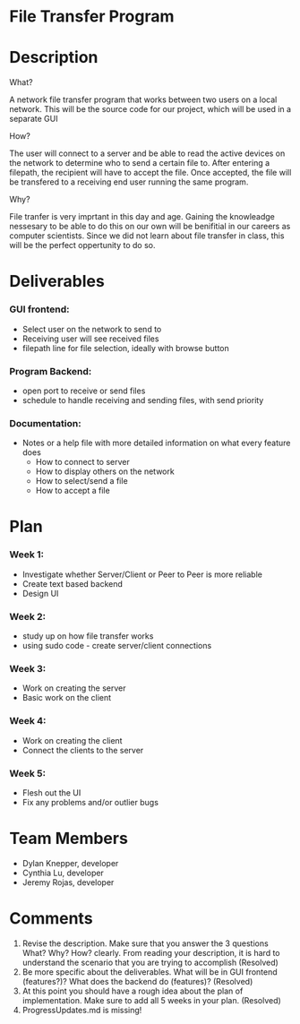 # File Transfer Program

# Description

What?

A network file transfer program that works between two users on a local network.
This will be the source code for our project, which will be used in a separate GUI

How?

The user will connect to a server and be able to read the active devices on the network to determine who to send a certain file to. After entering a filepath, the recipient will have to accept the file. Once accepted, the file will be transfered to a receiving end user running the same program.

Why?

File tranfer is very imprtant in this day and age. Gaining the knowleadge nessesary to be able to do this on our own will be benifitial in our careers as computer scientists. Since we did not learn about file transfer in class, this will be the perfect oppertunity to do so.

# Deliverables

### GUI frontend:
- Select user on the network to send to
- Receiving user will see received files
- filepath line for file selection, ideally with browse button
### Program Backend:
- open port to receive or send files
- schedule to handle receiving and sending files, with send priority
### Documentation:
- Notes or a help file with more detailed information on what every feature does
  - How to connect to server
  - How to display others on the network
  - How to select/send a file
  - How to accept a file

# Plan

### Week 1:
- Investigate whether Server/Client or Peer to Peer is more reliable
- Create text based backend
- Design UI
### Week 2:
- study up on how file transfer works
-	using sudo code - create server/client connections
### Week 3:
- Work on creating the server
-	Basic work on the client
### Week 4:
- Work on creating the client 
-	Connect the clients to the server	
### Week 5:
- Flesh out the UI 
-	Fix any problems and/or outlier bugs


# Team Members
* Dylan Knepper, developer
* Cynthia Lu, developer
* Jeremy Rojas, developer

# Comments
1. Revise the description. Make sure that you answer the 3 questions What? Why? How? clearly. From reading your description, it is hard to understand the scenario that you are trying to accomplish (Resolved)
2. Be more specific about the deliverables. What will be in GUI frontend (features?)? What does the backend do (features)? (Resolved)
3. At this point you should have a rough idea about the plan of implementation. Make sure to add all 5 weeks in your plan. (Resolved)
4. ProgressUpdates.md is missing!
